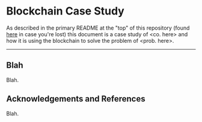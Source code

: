 # Blockchain Case Study

As described in the primary README at the "top" of this repository (found [here](../README.md) in case you're lost) this document is a case study of <co. here> and how it is using the blockchain to solve the problem of <prob. here>.

---

## Blah

Blah.

## Acknowledgements and References

Blah.